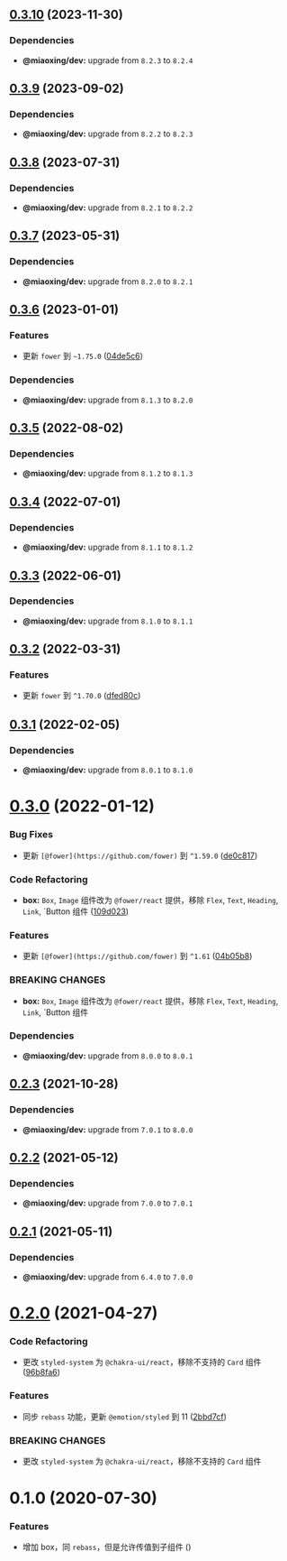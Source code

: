 ## [0.3.10](https://github.com/miaoxing/mxjs-box/compare/v0.3.9...v0.3.10) (2023-11-30)





### Dependencies

* **@miaoxing/dev:** upgrade from `8.2.3` to `8.2.4`

## [0.3.9](https://github.com/miaoxing/mxjs-box/compare/v0.3.8...v0.3.9) (2023-09-02)





### Dependencies

* **@miaoxing/dev:** upgrade from `8.2.2` to `8.2.3`

## [0.3.8](https://github.com/miaoxing/mxjs-box/compare/v0.3.7...v0.3.8) (2023-07-31)





### Dependencies

* **@miaoxing/dev:** upgrade from `8.2.1` to `8.2.2`

## [0.3.7](https://github.com/miaoxing/mxjs-box/compare/v0.3.6...v0.3.7) (2023-05-31)





### Dependencies

* **@miaoxing/dev:** upgrade from `8.2.0` to `8.2.1`

## [0.3.6](https://github.com/miaoxing/mxjs-box/compare/v0.3.5...v0.3.6) (2023-01-01)


### Features

* 更新 `fower` 到 `~1.75.0` ([04de5c6](https://github.com/miaoxing/mxjs-box/commit/04de5c6908858fdbffd9015084ca4a685c61e113))





### Dependencies

* **@miaoxing/dev:** upgrade from `8.1.3` to `8.2.0`

## [0.3.5](https://github.com/miaoxing/mxjs-box/compare/v0.3.4...v0.3.5) (2022-08-02)





### Dependencies

* **@miaoxing/dev:** upgrade from `8.1.2` to `8.1.3`

## [0.3.4](https://github.com/miaoxing/mxjs-box/compare/v0.3.3...v0.3.4) (2022-07-01)





### Dependencies

* **@miaoxing/dev:** upgrade from `8.1.1` to `8.1.2`

## [0.3.3](https://github.com/miaoxing/mxjs-box/compare/v0.3.2...v0.3.3) (2022-06-01)





### Dependencies

* **@miaoxing/dev:** upgrade from `8.1.0` to `8.1.1`

## [0.3.2](https://github.com/miaoxing/mxjs-box/compare/v0.3.1...v0.3.2) (2022-03-31)


### Features

* 更新 `fower` 到 `^1.70.0` ([dfed80c](https://github.com/miaoxing/mxjs-box/commit/dfed80ca0de6c967b8658ca551a779d47f3103dd))

## [0.3.1](https://github.com/miaoxing/mxjs-box/compare/v0.3.0...v0.3.1) (2022-02-05)





### Dependencies

* **@miaoxing/dev:** upgrade from `8.0.1` to `8.1.0`

# [0.3.0](https://github.com/miaoxing/mxjs-box/compare/v0.2.3...v0.3.0) (2022-01-12)


### Bug Fixes

* 更新 `[@fower](https://github.com/fower)` 到 `^1.59.0` ([de0c817](https://github.com/miaoxing/mxjs-box/commit/de0c817db28390f6e8fbb83cd3e7d62c9bd25202))


### Code Refactoring

* **box:** `Box`, `Image` 组件改为 `@fower/react` 提供，移除 `Flex`, `Text`, `Heading`, `Link`, `Button 组件 ([109d023](https://github.com/miaoxing/mxjs-box/commit/109d023bbab7363470a1cc1b929768607a663d7f))


### Features

* 更新 `[@fower](https://github.com/fower)` 到 `^1.61` ([04b05b8](https://github.com/miaoxing/mxjs-box/commit/04b05b826fcc163b07310b94c3fcc8803332e301))


### BREAKING CHANGES

* **box:** `Box`, `Image` 组件改为 `@fower/react` 提供，移除 `Flex`, `Text`, `Heading`, `Link`, `Button 组件





### Dependencies

* **@miaoxing/dev:** upgrade from `8.0.0` to `8.0.1`

## [0.2.3](https://github.com/miaoxing/mxjs-box/compare/v0.2.2...v0.2.3) (2021-10-28)





### Dependencies

* **@miaoxing/dev:** upgrade from `7.0.1` to `8.0.0`

## [0.2.2](https://github.com/miaoxing/mxjs-box/compare/v0.2.1...v0.2.2) (2021-05-12)





### Dependencies

* **@miaoxing/dev:** upgrade from `7.0.0` to `7.0.1`

## [0.2.1](https://github.com/miaoxing/mxjs-box/compare/v0.2.0...v0.2.1) (2021-05-11)





### Dependencies

* **@miaoxing/dev:** upgrade from `6.4.0` to `7.0.0`

# [0.2.0](https://github.com/miaoxing/mxjs-box/compare/v0.1.0...v0.2.0) (2021-04-27)


### Code Refactoring

* 更改 `styled-system` 为 `@chakra-ui/react`，移除不支持的 `Card` 组件 ([96b8fa6](https://github.com/miaoxing/mxjs-box/commit/96b8fa678fe78c8b2e1d7a1a1ced6ed75d7be3d7))


### Features

* 同步 `rebass` 功能，更新 `@emotion/styled` 到 11 ([2bbd7cf](https://github.com/miaoxing/mxjs-box/commit/2bbd7cfb1c35bad1d4b55ca4df68a50be8114a50))


### BREAKING CHANGES

* 更改 `styled-system` 为 `@chakra-ui/react`，移除不支持的 `Card` 组件

# 0.1.0 (2020-07-30)


### Features

* 增加 box，同 `rebass`，但是允许传值到子组件 ([](https://github.com/miaoxing/mxjs-box/commit/))
